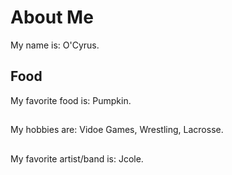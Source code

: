 # About Me
My name is: O'Cyrus.

## Food
My favorite food is: Pumpkin.

## 
My hobbies are: Vidoe Games, Wrestling, Lacrosse.

##
My favorite artist/band is: Jcole.

